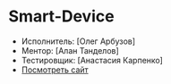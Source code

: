 # Smart-Device
* Исполнитель: [Олег Арбузов]
* Ментор: [Алан Танделов]
* Тестировщик: [Анастасия Карпенко]
* [Посмотреть сайт](https://melwttr.github.io/Smart-Device/build/index.html)
